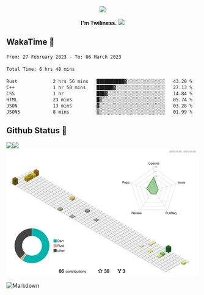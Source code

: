 <div align="center">
<img src="https://images.weserv.nl/?url=avatars.githubusercontent.com/u/10475770?v=4&h=360&w=360&fit=cover&mask=circle&maxage=7d"/>
</div>

<div align="center">

**I'm Twiliness.** <a href="https://github.com/DarkHighness"><img src="https://media.giphy.com/media/hvRJCLFzcasrR4ia7z/giphy.gif" width="5%"></a>

</div>

## WakaTime 🧐

<!--START_SECTION:waka-->

```text
From: 27 February 2023 - To: 06 March 2023

Total Time: 6 hrs 48 mins

Rust             2 hrs 56 mins   ██████████▓░░░░░░░░░░░░░░   43.20 %
C++              1 hr 50 mins    ██████▓░░░░░░░░░░░░░░░░░░   27.13 %
CSS              1 hr            ███▓░░░░░░░░░░░░░░░░░░░░░   14.84 %
HTML             23 mins         █▒░░░░░░░░░░░░░░░░░░░░░░░   05.74 %
JSON             13 mins         ▓░░░░░░░░░░░░░░░░░░░░░░░░   03.28 %
JSON5            8 mins          ▒░░░░░░░░░░░░░░░░░░░░░░░░   01.99 %
```

<!--END_SECTION:waka-->

## Github Status 🥰

<div> 
	<a href="https://github.com/DarkHighness">
		<img align="left" src="https://github-readme-stats-woad-zeta-10.vercel.app/api?username=DarkHighness&show_icons=true&icon_color=805AD5&text_color=718096&bg_color=ffffff&hide_border=true&count_private=true" />
	</a>
	<a href="https://github.com/DarkHighness">
		<img align="left" src="https://github-readme-stats-woad-zeta-10.vercel.app/api/top-langs/?username=DarkHighness&show_icons=true&icon_color=805AD5&text_color=718096&bg_color=ffffff&hide_border=true&count_private=true">
	</a>
</div>

![3D-Profile](https://raw.githubusercontent.com/DarkHighness/DarkHighness/master/profile-3d-contrib/profile-south-season-animate.svg)



 ![Markdown](https://img.shields.io/badge/markdown%20💘-%23000000.svg?style=for-the-badge&logo=markdown&logoColor=white)

